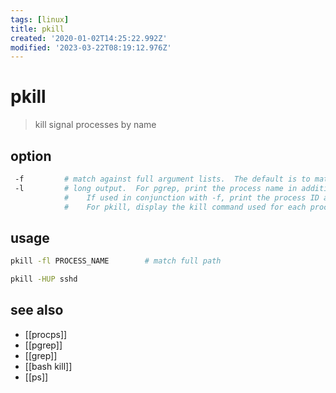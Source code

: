 ```yaml
---
tags: [linux]
title: pkill
created: '2020-01-02T14:25:22.992Z'
modified: '2023-03-22T08:19:12.976Z'
---
```


# pkill

> kill signal processes by name

## option

```sh
 -f         # match against full argument lists.  The default is to match against process names
 -l         # long output.  For pgrep, print the process name in addition to the process ID for each matching process.  
            #    If used in conjunction with -f, print the process ID and the full argument list for each matching process.  
            #    For pkill, display the kill command used for each process killed.
```

## usage

```sh
pkill -fl PROCESS_NAME        # match full path

pkill -HUP sshd
```

## see also

- [[procps]]
- [[pgrep]]
- [[grep]]
- [[bash kill]]
- [[ps]]
